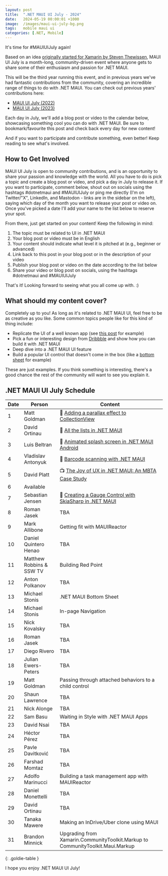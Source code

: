 ```yaml
---
layout: post
title:  ".NET MAUI UI July - 2024"
date:   2024-05-19 00:00:01 +1000
image:  /images/maui-ui-july-bg.png
tags:   mobile maui ui
categories: [.NET, Mobile]
---
```


It's time for #MAUIUIJuly again!

Based on an idea [originally started for Xamarin by Steven Thewissen](https://thewissen.io/introducing-xamarin-ui-july/), MAUI UI July is a month-long, community-driven event where anyone gets to share some of their enthusiasm and passion for .NET MAUI.

This will be the third year running this event, and in previous years we've had fantastic contributions from the community, covering an incredible range of things to do with .NET MAUI. You can check out previous years' contributions here:

* [MAUI UI July (2022)](/posts/maui-ui-july)
* [MAUI UI July (2023)](/posts/maui-ui-july-23)

Each day in July, we'll add a blog post or video to the calendar below, showcasing something cool you can do with .NET MAUI. Be sure to bookmark/favourite this post and check back every day for new content!

And if you want to participate and contribute something, even better! Keep reading to see what's involved.

## How to Get Involved

MAUI UI July is open to community contributions, and is an opportunity to share your passion and knowledge with the world. All you have to do is pick a topic and create a blog post or video, and pick a day in July to release it. If you want to participate, comment below, shout out on socials using the hashtags #dotnetmaui and #MAUIUIJuly or ping me directly (I'm on Twitter/"X", LinkedIn, and Mastodon - links are in the sidebar on the left), saying which day of the month you want to release your post or video on. Once you've picked a date I'll add your name to the list below to reserve your spot.

From there, just get started on your content! Keep the following in mind:

1. The topic must be related to UI in .NET MAUI
2. Your blog post or video must be in English
3. Your content should indicate what level it is pitched at (e.g., beginner or advanced)
4. Link back to this post in your blog post or in the description of your video
5. Publish your blog post or video on the date according to the list below
6. Share your video or blog post on socials, using the hashtags #dotnetmaui and #MAUIUIJuly

That's it! Looking forward to seeing what you all come up with. :)

## What should my content cover?

Completely up to you! As long as it's related to .NET MAUI UI, feel free to be as creative as you like. Some common topics people like for this kind of thing include:

* Replicate the UI of a well known app (see [this post](/posts/outlook-clone) for example)
* Pick a fun or interesting design from [Dribbble](https://dribbble.com) and show how you can build it with .NET MAUI
* Deep dive into a .NET MAUI UI feature
* Build a popular UI control that doesn't come in the box (like a [bottom sheet](https://blogs.xgenoapps.com/post/2022/07/23/maui-bottom-sheet) for example)

These are just examples. If you think something is interesting, there's a good chance the rest of the community will want to see you explain it.


## .NET MAUI UI July Schedule

| Date | Person                   | Content                                                                                                                                                    |
| ---- | ------------------------ | ---------------------------------------------------------------------------------------------------------------------------------------------------------- |
| 1    | Matt Goldman             | 📰 [Adding a parallax effect to CollectionView](/posts/parallax-collection/)                                                                              |
| 2    | David Ortinau            | 📰 [All the lists in .NET MAUI](https://dev.to/davidortinau/all-the-lists-in-net-maui-33bd)                                                               |
| 3    | Luis Beltran             | 📰 [Animated splash screen in .NET MAUI Android](https://dev.to/icebeam7/animated-splash-screen-in-net-maui-android-2ipg)                                 |
| 4    | Vladislav Antonyuk       | 📰 [Barcode scanning with .NET MAUI](https://vladislavantonyuk.github.io/articles/Various-methods-for-barcode-scanning-in-.NET-MAUI/)                     |
| 5    | David Platt              | 📺 [The Joy of UX in .NET MAUI: An MBTA Case Study](https://www.youtube.com/watch?v=PGdihJt1pzA)                                                          |
| 6    | Available                |                                                                                                                                                            |
| 7    | Sebastian Jensen         | 📰 [Creating a Gauge Control with SkiaSharp in .NET MAUI](https://medium.com/@tsjdevapps/create-a-gauge-control-using-skiasharp-in-net-maui-ce418e6320fb) |
| 8    | Roman Jasek              | TBA                                                                                                                                                        |
| 9    | Mark Allibone            | Getting fit with MAUIReactor                                                                                                                               |
| 10   | Daniel Quintero Henao    | TBA                                                                                                                                                        |
| 11   | Matthew Robbins & SSW TV | Building Red Point                                                                                                                                         |
| 12   | Anton Polkanov           | TBA                                                                                                                                                        |
| 13   | Michael Stonis           | .NET MAUI Bottom Sheet                                                                                                                                     |
| 14   | Michael Stonis           | In-page Navigation                                                                                                                                         |
| 15   | Nick Kovalsky            | TBA                                                                                                                                                        |
| 16   | Roman Jasek              | TBA                                                                                                                                                        |
| 17   | Diego Rivero             | TBA                                                                                                                                                        |
| 18   | Julian Ewers-Peters      | TBA                                                                                                                                                        |
| 19   | Matt Goldman             | Passing through attached behaviors to a child control                                                                                                      |
| 20   | Shaun Lawrence           | TBA                                                                                                                                                        |
| 21   | Nick Alonge              | TBA                                                                                                                                                        |
| 22   | Sam Basu                 | Waiting in Style with .NET MAUI Apps                                                                                                                       |
| 23   | David Nsai               | TBA                                                                                                                                                        |
| 24   | Héctor Pérez             | TBA                                                                                                                                                        |
| 25   | Pavle Davitković         | TBA                                                                                                                                                        |
| 26   | Farshad Momtaz           | TBA                                                                                                                                                        |
| 27   | Adolfo Marinucci         | Building a task management app with MAUIReactor                                                                                                            |
| 28   | Daniel Monettelli        | TBA                                                                                                                                                        |
| 29   | David Ortinau            | TBA                                                                                                                                                        |
| 30   | Tanaka Mawere            | Making an InDrive/Uber clone using MAUI                                                                                                                    |
| 31   | Brandon Minnick          | Upgrading from Xamarin.CommunityToolkit.Markup to CommunityToolkit.Maui.Markup                                                                             |

{: .goldie-table }

I hope you enjoy .NET MAUI UI July!
